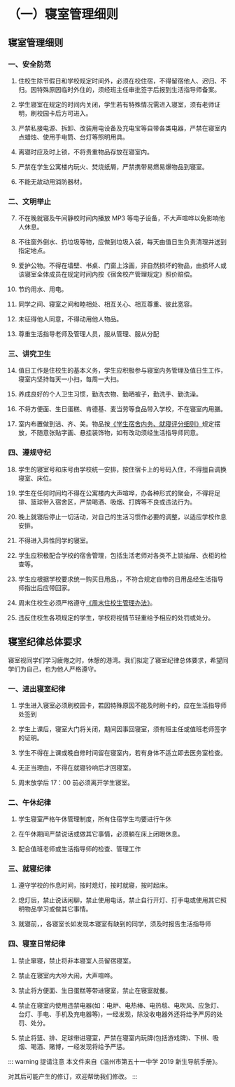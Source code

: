 # （一）寝室管理细则

## 寝室管理细则

### 一、安全防范

1. 住校生除节假日和学校规定时间外，必须在校住宿，不得留宿他人、迟归、不归。因特殊原因临时外住的，须经班主任审批签字后报到生活指导师备案。

2. 学生寝室在规定的时间内关闭，学生若有特殊情况需进入寝室，须有老师证明，刷校园卡后方可进入。

3. 严禁私接电源、拆卸、改装用电设备及充电宝等自带各类电器，严禁在寝室内点蜡烛、使用手电筒、台灯等照明用具。

4. 离寝时应及时上锁，不将贵重物品存放在寝室内。

5. 严禁在学生公寓楼内玩火、焚烧纸屑，严禁携带易燃易爆物品到寝室。

6. 不能无故动用消防器材。

### 二、文明举止

7. 不在晚就寝及午间静校时间内播放 MP3 等电子设备，不大声喧哗以免影响他人休息。

8. 不往窗外倒水、扔垃圾等物，应做到垃圾入袋，每天由值日生负责清理并送到指定地点。

9. 爱护公物。不得在墙壁、书桌、门窗上涂画，非自然损坏的物品，由损坏人或该寝室全体成员在规定时间内按《宿舍校产管理规定》照价赔偿。

10. 节约用水、用电。

11. 同学之间、寝室之间和睦相处、相互关心、相互尊重、彼此宽容。

12. 未征得他人同意，不得动用他人物品。

13. 尊重生活指导老师及管理人员，服从管理、服从分配

### 三、讲究卫生

14. 值日工作是住校生的基本义务，学生应积极参与寝室内务管理及值日生工作，寝室内坚持每天一小扫，每周一大扫。

15. 养成良好的个人卫生习惯，勤洗衣物、勤晒被子，勤洗手、勤洗澡。

16. 不将方便面、生日蛋糕、肯德基、麦当劳等食品带入学校，不在寝室内用膳。

17. 室内布置做到洁、齐、美。物品按[《学生宿舍内务、就寝评分细则》](./（六）学生宿舍内务、纪律评分细则.md)规定摆放，不随意张贴字画、悬挂装饰物，如有改动须经生活指导师同意。

### 四、遵规守纪

18. 学生的寝室号和床号由学校统一安排，按住宿卡上的号码入住，不得擅自调换寝室、床位。

19. 学生在任何时间均不得在公寓楼内大声喧哗，办各种形式的聚会，不得将足排、篮球带入宿舍区，严禁喝酒、吸烟、打牌等不良或违法行为。

20. 晚上就寝后停止一切活动，对自己的生活习惯作必要的调整，以适应学校作息安排。

21. 不得进入异性同学的寝室。

22. 学生应积极配合学校的宿舍管理，包括生活老师对各类不上锁抽屉、衣柜的检查等。

23. 学生应根据学校要求统一购买日用品，，不符合规定自带的日用品经生活指导师指出后应带回家。

24. 周末住校生必须严格遵守[《周末住校生管理办法》](./（二）周末住校管理规定.md)。

25. 违反住校生各项规定的学生，学校将视情节轻重给予相应的处罚或处分。

## 寝室纪律总体要求

寝室视同学们学习疲倦之时，休憩的港湾。我们拟定了寝室纪律总体要求，希望同学们为自己，也为他人严格遵守。

### 一、进出寝室纪律

1. 学生进入寝室必须刷校园卡，若因特殊原因不能及时刷卡的，应在生活指导师处签到

2. 学生上课后，寝室大门将关闭，期间因事回寝室，须有班主任或值班老师签字的证明。

3. 学生不得在上课或晚自修时间留在寝室内，若有身体不适立即去医务室检查。

4. 无正当理由，不得在就寝铃响后才回寝室。

5. 周末放学后 17：00 前必须离开学生寝室。

### 二、午休纪律

1. 学生寝室严格午休管理制度，所有住宿学生均要进行午休

2. 在午休期间严禁说话或做其它事情，必须躺在床上闭眼休息。

3. 配合值班老师或生活指导师的检查、管理工作

### 三、就寝纪律

1. 遵守学校的作息时间，按时熄灯，按时就寝，按时起床。

2. 熄灯后，禁止说话闲聊，禁止使用电话，禁止自行开灯、打手电或使用其它照明物品学习或做其它事情。

3. 就寝前，，各寝室长如发现本寝室有缺到的同学，须及时报告生活指导师

### 四、寝室日常纪律

1. 禁止窜寝，禁止将非本寝室人员留宿寝室。

2. 禁止在寝室内大吵大闹，大声喧哗。

3. 禁止将方便面、生日蛋糕等带进寝室，禁止在寝室就餐。

4. 禁止在寝室内使用违禁电器(如：电炉、电热棒、电热毯、电吹风、应急灯、台灯、手电、手机及充电器等)，一经发现，除没收电器外还将给予严厉的处罚、处分。

5. 禁止将篮、排、足球带进寝室，严禁在寝室内玩牌(包括游戏牌)、下棋、吸烟、喝酒、赌博，一经发现将给予严惩。

::: warning 提请注意
本文件来自《温州市第五十一中学 2019 新生导航手册》。

对其后可能产生的修订，欢迎帮助我们修改。
:::
